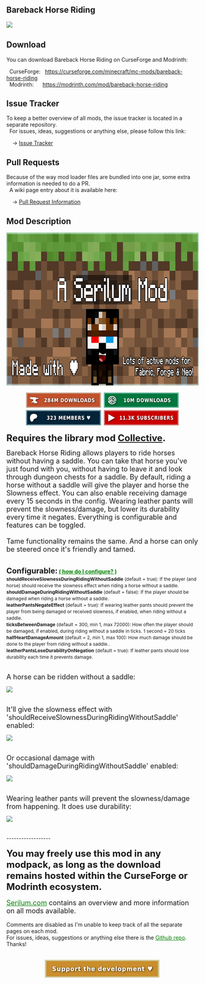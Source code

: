 <h2>Bareback Horse Riding</h2>
<p><a href="https://github.com/Serilum/Bareback-Horse-Riding"><img src="https://serilum.com/assets/data/logo/bareback-horse-riding.png"></a></p><h2>Download</h2>
<p>You can download Bareback Horse Riding on CurseForge and Modrinth:</p><p>&nbsp;&nbsp;CurseForge: &nbsp;&nbsp;<a href="https://curseforge.com/minecraft/mc-mods/bareback-horse-riding">https://curseforge.com/minecraft/mc-mods/bareback-horse-riding</a><br>&nbsp;&nbsp;Modrinth: &nbsp;&nbsp;&nbsp;&nbsp;&nbsp;<a href="https://modrinth.com/mod/bareback-horse-riding">https://modrinth.com/mod/bareback-horse-riding</a></p>
<h2>Issue Tracker</h2>
<p>To keep a better overview of all mods, the issue tracker is located in a separate repository.<br>&nbsp;&nbsp;For issues, ideas, suggestions or anything else, please follow this link:</p>
<p>&nbsp;&nbsp;&nbsp;&nbsp;-> <a href="https://serilum.com/url/issue-tracker">Issue Tracker</a></p>
<h2>Pull Requests</h2>
<p>Because of the way mod loader files are bundled into one jar, some extra information is needed to do a PR.<br>&nbsp;&nbsp;A wiki page entry about it is available here:</p>
<p>&nbsp;&nbsp;&nbsp;&nbsp;-> <a href="https://serilum.com/url/pull-requests">Pull Request Information</a></p>
<h2>Mod Description</h2>
<p style="text-align:center"><a href="https://serilum.com/" rel="nofollow"><img src="https://github.com/Serilum/.cdn/raw/main/description/header/header.png" alt="" width="838" height="400"></a></p>
<p style="text-align:center"><a href="https://curseforge.com/members/serilum/projects" rel="nofollow"><img src="https://raw.githubusercontent.com/Serilum/.data-workflow/main/badges/svg/curseforge.svg" width="200"></a> <a href="https://modrinth.com/user/Serilum" rel="nofollow"><img src="https://raw.githubusercontent.com/Serilum/.data-workflow/main/badges/svg/modrinth.svg" width="200"></a> <a href="https://patreon.com/serilum" rel="nofollow"><img src="https://raw.githubusercontent.com/Serilum/.data-workflow/main/badges/svg/patreon.svg" width="200"></a> <a href="https://youtube.com/@serilum" rel="nofollow"><img src="https://raw.githubusercontent.com/Serilum/.data-workflow/main/badges/svg/youtube.svg" width="200"></a></p>
<p><strong><span style="font-size:24px">Requires the library mod&nbsp;<a style="font-size:24px" href="https://curseforge.com/minecraft/mc-mods/collective" rel="nofollow">Collective</a>.<br></span></strong></p>
<p><span style="font-size:18px">Bareback Horse Riding allows players to ride horses without having a saddle. You can take that horse you've just found with you, without having to leave it and look through dungeon chests for a saddle. By default, riding a horse without a saddle will give the player and horse the Slowness effect. You can also enable receiving damage every 15 seconds in the config. Wearing leather pants will prevent the slowness/damage, but lower its durability every time it negates. Everything is configurable and features can be toggled.<br><br>Tame functionality remains the same. And a horse can only be steered once it's friendly and tamed.<br></span><br><br><strong><span style="font-size:20px">Configurable:</span> <span style="color:#008000;font-size:14px"><a style="color:#008000" href="https://github.com/Serilum/.information/wiki/how-to-configure-mods" rel="nofollow">(&nbsp;how do I configure?&nbsp;)</a></span><br></strong><span style="font-size:12px"><strong>shouldReceiveSlownessDuringRidingWithoutSaddle</strong>&nbsp;(default = true): If the player (and horse) should receive the slowness effect when riding a horse without a saddle.</span><br><span style="font-size:12px"><strong>shouldDamageDuringRidingWithoutSaddle</strong>&nbsp;(default = false): If the player should be damaged when riding a horse without a saddle.</span><br><span style="font-size:12px"><strong>leatherPantsNegateEffect</strong>&nbsp;(default = true): If wearing leather pants should prevent the player from being damaged or received slowness, if enabled, when riding without a saddle.</span><br><span style="font-size:12px"><strong>ticksBetweenDamage</strong>&nbsp;(default = 300, min 1, max 72000): How often the player should be damaged, if enabled, during riding without a saddle in ticks. 1 second = 20 ticks</span><br><span style="font-size:12px"><strong>halfHeartDamageAmount</strong>&nbsp;(default = 2, min 1, max 100): How much damage should be done to the player from riding without a saddle..</span><br><span style="font-size:12px"><strong>leatherPantsLoseDurabilityOnNegation</strong>&nbsp;(default = true): If leather pants should lose durability each time it prevents damage.</span><br><br><br><span style="font-size:18px">A horse can be ridden without a saddle:</span></p>
<div class="spoiler">
<p><picture><img src="https://github.com/Serilum/.cdn/raw/main/projects/bareback-horse-riding/a.gif"></picture></p>
</div>
<p>&nbsp;<br><span style="font-size:18px">It'll give the slowness effect with 'shouldReceiveSlownessDuringRidingWithoutSaddle' enabled:</span></p>
<div class="spoiler">
<p><picture><img src="https://github.com/Serilum/.cdn/raw/main/projects/bareback-horse-riding/d.gif"></picture></p>
</div>
<p>&nbsp;<br><span style="font-size:18px">Or occasional damage with 'shouldDamageDuringRidingWithoutSaddle' enabled:</span></p>
<div class="spoiler">
<p><picture><img src="https://github.com/Serilum/.cdn/raw/main/projects/bareback-horse-riding/b.gif"></picture></p>
</div>
<p>&nbsp;<br><span style="font-size:18px">Wearing leather pants will prevent the slowness/damage from happening. It does use durability:</span></p>
<div class="spoiler">
<p><picture><img src="https://github.com/Serilum/.cdn/raw/main/projects/bareback-horse-riding/c.gif"></picture></p>
</div>
<p>&nbsp;<br>------------------<br><br><span style="font-size:24px"><strong>You may freely use this mod in any modpack, as long as the download remains hosted within the CurseForge or Modrinth ecosystem.</strong></span><br><br><span style="font-size:18px"><a style="font-size:18px;color:#008000" href="https://serilum.com/" rel="nofollow">Serilum.com</a> contains an overview and more information on all mods available.</span><br><br><span style="font-size:14px">Comments are disabled as I'm unable to keep track of all the separate pages on each mod.</span><span style="font-size:14px"><br>For issues, ideas, suggestions or anything else there is the&nbsp;<a style="font-size:14px;color:#008000" href="https://github.com/Serilum/.issue-tracker" rel="nofollow">Github repo</a>. Thanks!</span><span style="font-size:6px"><br><br></span></p>
<p style="text-align:center"><a href="https://serilum.com/donate" rel="nofollow"><img src="https://github.com/Serilum/.cdn/raw/main/description/projects/support.svg" alt="" width="306" height="50"></a></p>